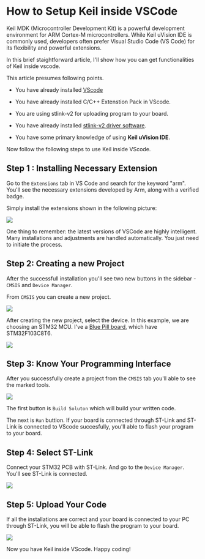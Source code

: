 # How to Setup Keil inside VSCode

Keil MDK (Microcontroller Development Kit) is a powerful development environment for ARM Cortex-M microcontrollers. While Keil uVision IDE is commonly used, developers often prefer Visual Studio Code (VS Code) for its flexibility and powerful extensions.

In this brief staightforward article, I'll show how you can get functionalities of Keil inside vscode. 

This article presumes following points.
* You have already installed [VScode](https://code.visualstudio.com/)

* You have already installed C/C++ Extenstion Pack in VScode.

* You are using stlink-v2 for uploading program to your board. 

* You have already installed [stlink-v2 driver software](https://www.st.com/en/development-tools/stsw-link009.html).

* You have some primary knowledge of using **Keil uVision IDE**.

Now follow the following steps to use Keil inside VScode. 

## Step 1 : Installing Necessary Extension

Go to the `Extensions` tab in VS Code and search for the keyword "arm". You'll see the necessary extensions developed by Arm, along with a verified badge.

Simply install the extensions shown in the following picture:

![](https://res.cloudinary.com/djqcqqueb/image/upload/v1741881303/vscode_keil/f1i1ambjyvold8mzvfwe.png)

One thing to remember: the latest versions of VSCode are highly intelligent. Many installations and adjustments are handled automatically. You just need to initiate the process.

 
## Step 2: Creating a new Project

After the successfull installation you'll see two new buttons in the sidebar - `CMSIS` and `Device Manager`.

From `CMSIS` you can create a new project.

![](https://res.cloudinary.com/djqcqqueb/image/upload/v1741881303/vscode_keil/xnkb3qg2bzqwe0ddsrpk.png)

After creating the new project, select the device. In this example, we are choosing an STM32 MCU. I've a [Blue Pill board](https://stm32-base.org/boards/STM32F103C8T6-Blue-Pill.html), which have STM32F103C8T6. 

![](https://res.cloudinary.com/djqcqqueb/image/upload/v1741881302/vscode_keil/cjleir4qwdubm8vygtz2.png)

## Step 3: Know Your Programming Interface

After you successfully create a project from the `CMSIS` tab you'll able to see the marked tools. 

![](https://res.cloudinary.com/djqcqqueb/image/upload/v1741881302/vscode_keil/g5pinvt4ydjwtmrvxio8.png)

The first button is `Build Soluton` which will build your written code. 

The next is `Run` buttion. If your board is connected through ST-Link and ST-Link is connected to VScode succesfully, you'll able to flash your program to your board.



## Step 4: Select ST-Link

Connect your STM32 PCB with ST-Link. And go to the `Device Manager`. You'll see ST-Link is connected. 

![](https://res.cloudinary.com/djqcqqueb/image/upload/v1741881302/vscode_keil/moqa4v23wkj8gocxxnrr.png)

## Step 5: Upload Your Code

If all the installations are correct and your board is connected to your PC through ST-Link, you will be able to flash the program to your board.


![](https://res.cloudinary.com/djqcqqueb/image/upload/v1741882833/vscode_keil/kyup8gq25kkt1pjhgxum.png)


Now you have Keil inside VScode. Happy coding!


<!-- [vscode, keil, stm32] -->
